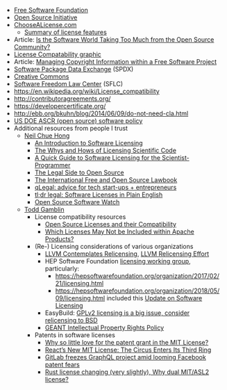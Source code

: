 <!-- licensing -->
  * [Free Software Foundation](http://fsf.org/licensing)
  * [Open Source Initiative](http://opensource.org/)
  * [ChooseALicense.com](https://choosealicense.com/)
    - [Summary of license features ](https://choosealicense.com/appendix/)
  * Article: [Is the Software World Taking Too Much from the Open Source Community?](https://arstechnica.com/information-technology/2019/10/is-the-software-world-taking-too-much-from-the-open-source-community/)
  * [License Compatability graphic](http://www.dwheeler.com/essays/floss-license-slide.html)
  * Article: [Managing Copyright Information within a Free Software Project](http://softwarefreedom.org/resources/2012/ManagingCopyrightInformation.html)
  * [Software Package Data Exchange](https://spdx.org/) (SPDX)
  * [Creative Commons](https://creativecommons.org/)
  * [Software Freedom Law Center](http://softwarefreedom.org/) (SFLC)
  * <https://en.wikipedia.org/wiki/License_compatibility>
  * <http://contributoragreements.org/>
  * <https://developercertificate.org/>
  * <http://ebb.org/bkuhn/blog/2014/06/09/do-not-need-cla.html>
  * [US DOE ASCR (open source) software policy](https://science.energy.gov/~/media/ascr/pdf/research/docs/Doe_lab_developed_software_policy.pdf)
  * Additional resources from people I trust
    - [Neil Chue Hong](https://www.software.ac.uk/about/staff/person/neil-chue-hong)
        - [An Introduction to Software Licensing](https://softwaresaved.github.io/software-licensing-workshop/#/15)
        - [The Whys and Hows of Licensing Scientific Code](http://www.astrobetter.com/blog/2014/03/10/the-whys-and-hows-of-licensing-scientific-code/)
        - [A Quick Guide to Software Licensing for the Scientist-Programmer](http://journals.plos.org/ploscompbiol/article?id=10.1371/journal.pcbi.1002598)
        - [The Legal Side to Open Source](https://opensource.guide/legal/)
        - [The International Free and Open Source Lawbook](http://ifosslawbook.org/)
        - [qLegal: advice for tech start-ups + entrepreneurs](http://www.qlegal.qmul.ac.uk/)
        - [tl;dr legal: Software Licenses in Plain English](https://tldrlegal.com/)
        - [Open Source Software Watch](https://tldrlegal.com/)
    - [Todd Gamblin](https://people.llnl.gov/gamblin2)
        - License compatibility resources
          - [Open Source Licenses and their Compatibility](https://janelia-flyem.github.io/licenses.html)
          - [Which Licenses May Not be Included within Apache Products?](https://www.apache.org/legal/resolved.html#category-x)
        - (Re-) Licensing considerations of various organizations
          - [LLVM Contemplates Relicensing](https://lwn.net/Articles/701155/), [LLVM Relicensing Effort](https://foundation.llvm.org/community-health-infrastructure)
          - HEP Software Foundation [licensing working group](https://hepsoftwarefoundation.org/activities/licensing.html), particularly:
            - <https://hepsoftwarefoundation.org/organization/2017/02/21/licensing.html>
            - <https://hepsoftwarefoundation.org/organization/2018/05/09/licensing.html> included this [Update on Software Licensing](https://indico.cern.ch/event/727095/contributions/2992610/attachments/1647248/2633145/HSF_Licensing_Intro_2018-05-09.pdf)
          - EasyBuild: [GPLv2 licensing is a big issue, consider relicensing to BSD](https://github.com/easybuilders/easybuild-framework/issues/335)
          - [GEANT Intellectual Property Rights Policy](https://geant3plus.archive.geant.net/Documents/GN3_10_325GEANTIPRPolicyv1.2_30SEP11.pdf)
        - Patents in software licenses
          - [Why so little love for the patent grant in the MIT License?](https://opensource.com/article/18/3/patent-grant-mit-license)
          - [React’s New MIT License: The Circus Enters Its Third Ring](https://medium.com/@dwalsh.sdlr/reacts-new-mit-license-the-circus-enters-it-s-third-ring-2f1bf989a67f)
          - [GitLab freezes GraphQL project amid looming Facebook patent fears](https://www.theregister.co.uk/2017/09/20/gitlab_suspends_graphql_project_over_facebook_license_terms/)
          - [Rust license changing (very slightly), Why dual MIT/ASL2 license?](https://www.mail-archive.com/rust-dev@mozilla.org/msg02652.html)
